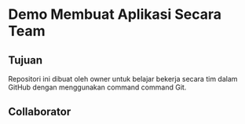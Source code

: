 Demo Membuat Aplikasi Secara Team
==
Tujuan
--
Repositori ini dibuat oleh owner untuk belajar bekerja secara tim dalam GitHub dengan menggunakan command command Git.

Collaborator
--
